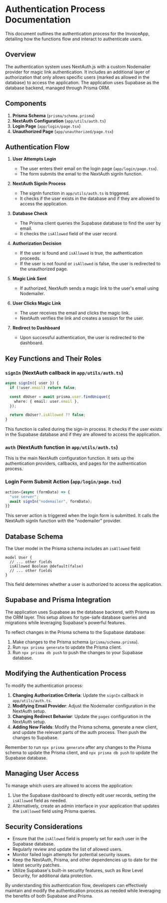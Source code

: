 # Authentication Process Documentation

This document outlines the authentication process for the InvoiceApp, detailing how the functions flow and interact to authenticate users.

## Overview

The authentication system uses NextAuth.js with a custom Nodemailer provider for magic link authentication. It includes an additional layer of authorization that only allows specific users (marked as allowed in the database) to access the application. The application uses Supabase as the database backend, managed through Prisma ORM.

## Components

1. **Prisma Schema** (`prisma/schema.prisma`)
2. **NextAuth Configuration** (`app/utils/auth.ts`)
3. **Login Page** (`app/login/page.tsx`)
4. **Unauthorized Page** (`app/unauthorized/page.tsx`)

## Authentication Flow

1. **User Attempts Login**

   - The user enters their email on the login page (`app/login/page.tsx`).
   - The form submits the email to the NextAuth signIn function.

2. **NextAuth SignIn Process**

   - The signIn function in `app/utils/auth.ts` is triggered.
   - It checks if the user exists in the database and if they are allowed to access the application.

3. **Database Check**

   - The Prisma client queries the Supabase database to find the user by email.
   - It checks the `isAllowed` field of the user record.

4. **Authorization Decision**

   - If the user is found and `isAllowed` is true, the authentication proceeds.
   - If the user is not found or `isAllowed` is false, the user is redirected to the unauthorized page.

5. **Magic Link Sent**

   - If authorized, NextAuth sends a magic link to the user's email using Nodemailer.

6. **User Clicks Magic Link**

   - The user receives the email and clicks the magic link.
   - NextAuth verifies the link and creates a session for the user.

7. **Redirect to Dashboard**
   - Upon successful authentication, the user is redirected to the dashboard.

## Key Functions and Their Roles

### `signIn` (NextAuth callback in `app/utils/auth.ts`)

```typescript
async signIn({ user }) {
  if (!user.email) return false;

  const dbUser = await prisma.user.findUnique({
    where: { email: user.email },
  });

  return dbUser?.isAllowed ?? false;
}
```

This function is called during the sign-in process. It checks if the user exists in the Supabase database and if they are allowed to access the application.

### `auth` (NextAuth function in `app/utils/auth.ts`)

This is the main NextAuth configuration function. It sets up the authentication providers, callbacks, and pages for the authentication process.

### Login Form Submit Action (`app/login/page.tsx`)

```typescript
action={async (formData) => {
  "use server";
  await signIn("nodemailer", formData);
}}
```

This server action is triggered when the login form is submitted. It calls the NextAuth signIn function with the "nodemailer" provider.

## Database Schema

The User model in the Prisma schema includes an `isAllowed` field:

```prisma
model User {
  // ... other fields
  isAllowed Boolean @default(false)
  // ... other fields
}
```

This field determines whether a user is authorized to access the application.

## Supabase and Prisma Integration

The application uses Supabase as the database backend, with Prisma as the ORM layer. This setup allows for type-safe database queries and migrations while leveraging Supabase's powerful features.

To reflect changes in the Prisma schema to the Supabase database:

1. Make changes to the Prisma schema (`prisma/schema.prisma`).
2. Run `npx prisma generate` to update the Prisma client.
3. Run `npx prisma db push` to push the changes to your Supabase database.

## Modifying the Authentication Process

To modify the authentication process:

1. **Changing Authorization Criteria**: Update the `signIn` callback in `app/utils/auth.ts`.
2. **Modifying Email Provider**: Adjust the Nodemailer configuration in the NextAuth setup.
3. **Changing Redirect Behavior**: Update the `pages` configuration in the NextAuth setup.
4. **Adding New Fields**: Modify the Prisma schema, generate a new client, and update the relevant parts of the auth process. Then push the changes to Supabase.

Remember to run `npx prisma generate` after any changes to the Prisma schema to update the Prisma client, and `npx prisma db push` to update the Supabase database.

## Managing User Access

To manage which users are allowed to access the application:

1. Use the Supabase dashboard to directly edit user records, setting the `isAllowed` field as needed.
2. Alternatively, create an admin interface in your application that updates the `isAllowed` field using Prisma queries.

## Security Considerations

- Ensure that the `isAllowed` field is properly set for each user in the Supabase database.
- Regularly review and update the list of allowed users.
- Monitor failed login attempts for potential security issues.
- Keep the NextAuth, Prisma, and other dependencies up to date for the latest security patches.
- Utilize Supabase's built-in security features, such as Row Level Security, for additional data protection.

By understanding this authentication flow, developers can effectively maintain and modify the authentication process as needed while leveraging the benefits of both Supabase and Prisma.
